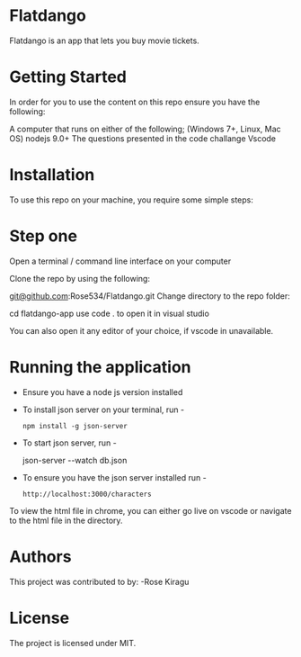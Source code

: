 # Flatdango
Flatdango is an app that lets you buy movie tickets.

# Getting Started
In order for you to use the content on this repo ensure you have the following:

A computer that runs on either of the following; (Windows 7+, Linux, Mac OS) nodejs 9.0+ The questions presented in the code challange Vscode


# Installation
To use this repo on your machine, you require some simple steps:

# Step one
Open a terminal / command line interface on your computer

Clone the repo by using the following:

  git@github.com:Rose534/Flatdango.git
Change directory to the repo folder:

  cd flatdango-app
use code . to open it in visual studio

You can also open it any editor of your choice, if vscode in unavailable.

# Running the application

- Ensure you have a node js version installed
- To install json server on your terminal, run -

      npm install -g json-server

-  To start json server, run - 

      json-server --watch db.json

- To ensure you have the json server installed run - 

      http://localhost:3000/characters


 To view the html file in chrome, you can either go live on vscode or navigate to the html file in the directory.

# Authors
This project was contributed to by:
    -Rose Kiragu

# License
The project is licensed under MIT.